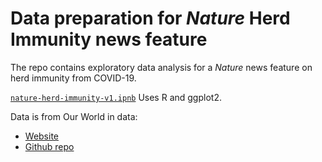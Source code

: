 # Data preparation for *Nature* Herd Immunity news feature

The repo contains exploratory data analysis for a *Nature* news feature on herd immunity from COVID-19.

[`nature-herd-immunity-v1.ipnb`](nature-herd-immunity-v1.ipnb) Uses R and ggplot2.

Data is from Our World in data:
- [Website](https://ourworldindata.org/covid-vaccinations)
- [Github repo](https://github.com/owid/covid-19-data/tree/master/public/data/vaccinations)
